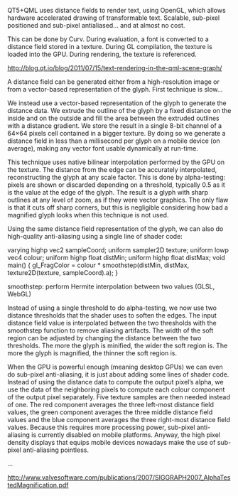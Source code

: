QT5+QML uses distance fields to render text, using OpenGL,
which allows hardware accelerated drawing of transformable text.
Scalable, sub-pixel positioned and sub-pixel antialiased… and at almost no cost.

This can be done by Curv. During evaluation, a font is converted to a distance
field stored in a texture. During GL compilation, the texture is loaded into
the GPU. During rendering, the texture is referenced.

http://blog.qt.io/blog/2011/07/15/text-rendering-in-the-qml-scene-graph/

A distance field can be generated either from a high-resolution image or
from a vector-based representation of the glyph. First technique is slow...

We instead use a vector-based representation of the glyph to generate the
distance data. We extrude the outline of the glyph by a fixed distance on the
inside and on the outside and fill the area between the extruded outlines
with a distance gradient. We store the result in a single 8-bit channel of
a 64×64 pixels cell contained in a bigger texture. By doing so we generate
a distance field in less than a millisecond per glyph on a mobile device
(on average), making any vector font usable dynamically at run-time.

This technique uses native bilinear interpolation performed by the GPU on
the texture. The distance from the edge can be accurately interpolated,
reconstructing the glyph at any scale factor. This is done by alpha-testing:
pixels are shown or discarded depending on a threshold, typically 0.5 as
it is the value at the edge of the glyph. The result is a glyph with sharp
outlines at any level of zoom, as if they were vector graphics. The only
flaw is that it cuts off sharp corners, but this is negligible considering
how bad a magnified glyph looks when this technique is not used.

Using the same distance field representation of the glyph, we can also do
high-quality anti-aliasing using a single line of shader code:

varying highp vec2 sampleCoord;
uniform sampler2D texture;
uniform lowp vec4 colour;
uniform highp float distMin;
uniform highp float distMax;
void main() {
    gl_FragColor =
        colour * smoothstep(distMin, distMax, texture2D(texture, sampleCoord).a);
}

smoothstep: perform Hermite interpolation between two values (GLSL, WebGL)

Instead of using a single threshold to do alpha-testing, we now use two
distance thresholds that the shader uses to soften the edges. The input
distance field value is interpolated between the two thresholds with the
smoothstep function to remove aliasing artifacts. The width of the soft region
can be adjusted by changing the distance between the two thresholds. The more
the glyph is minified, the wider the soft region is. The more the glyph is
magnified, the thinner the soft region is.

When the GPU is powerful enough (meaning desktop GPUs) we can even do sub-pixel
anti-aliasing, it is just about adding some lines of shader code. Instead
of using the distance data to compute the output pixel’s alpha, we use
the data of the neighboring pixels to compute each colour component of the
output pixel separately. Five texture samples are then needed instead of
one. The red component averages the three left-most distance field values, the
green component averages the three middle distance field values and the blue
component averages the three right-most distance field values. Because this
requires more processing power, sub-pixel anti-aliasing is currently disabled
on mobile platforms. Anyway, the high pixel density displays that equips
mobile devices nowadays make the use of sub-pixel anti-aliasing pointless.

...

http://www.valvesoftware.com/publications/2007/SIGGRAPH2007_AlphaTestedMagnification.pdf
